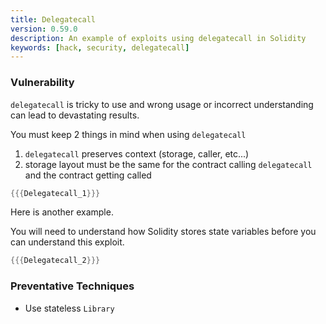 ```yaml
---
title: Delegatecall
version: 0.59.0
description: An example of exploits using delegatecall in Solidity
keywords: [hack, security, delegatecall]
---
```


### Vulnerability

`delegatecall` is tricky to use and wrong usage or incorrect understanding
can lead to devastating results.

You must keep 2 things in mind when using `delegatecall`

1. `delegatecall` preserves context (storage, caller, etc...)
2. storage layout must be the same for the contract calling `delegatecall` and the contract getting called

```rust
{{{Delegatecall_1}}}
```

Here is another example.

You will need to understand how Solidity stores
state variables before you can understand this exploit.

```rust
{{{Delegatecall_2}}}
```

### Preventative Techniques

- Use stateless `Library`
